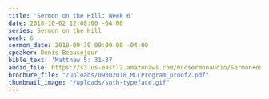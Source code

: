 ```yaml
---
title: 'Sermon on the Hill: Week 6'
date: 2018-10-02 12:08:00 -04:00
series: Sermon on the Hill
week: 6
sermon_date: 2018-09-30 09:00:00 -04:00
speaker: Denis Beausejour
bible_text: 'Matthew 5: 31-37'
audio_file: https://s3.us-east-2.amazonaws.com/mccsermonaudio/Sermon+on+the+Hill_+Week+6.lite.mp3
brochure_file: "/uploads/09302018_MCCProgram_proof2.pdf"
thumbnail_image: "/uploads/soth-typeface.gif"
---
```


